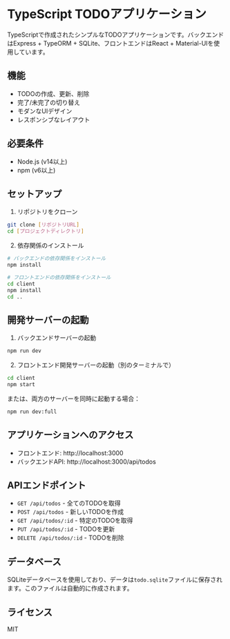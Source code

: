 # TypeScript TODOアプリケーション

TypeScriptで作成されたシンプルなTODOアプリケーションです。バックエンドはExpress + TypeORM + SQLite、フロントエンドはReact + Material-UIを使用しています。

## 機能

- TODOの作成、更新、削除
- 完了/未完了の切り替え
- モダンなUIデザイン
- レスポンシブなレイアウト

## 必要条件

- Node.js (v14以上)
- npm (v6以上)

## セットアップ

1. リポジトリをクローン
```bash
git clone [リポジトリURL]
cd [プロジェクトディレクトリ]
```

2. 依存関係のインストール
```bash
# バックエンドの依存関係をインストール
npm install

# フロントエンドの依存関係をインストール
cd client
npm install
cd ..
```

## 開発サーバーの起動

1. バックエンドサーバーの起動
```bash
npm run dev
```

2. フロントエンド開発サーバーの起動（別のターミナルで）
```bash
cd client
npm start
```

または、両方のサーバーを同時に起動する場合：
```bash
npm run dev:full
```

## アプリケーションへのアクセス

- フロントエンド: http://localhost:3000
- バックエンドAPI: http://localhost:3000/api/todos

## APIエンドポイント

- `GET /api/todos` - 全てのTODOを取得
- `POST /api/todos` - 新しいTODOを作成
- `GET /api/todos/:id` - 特定のTODOを取得
- `PUT /api/todos/:id` - TODOを更新
- `DELETE /api/todos/:id` - TODOを削除

## データベース

SQLiteデータベースを使用しており、データは`todo.sqlite`ファイルに保存されます。このファイルは自動的に作成されます。

## ライセンス

MIT